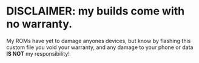 # **DISCLAIMER: my builds come with no warranty.**
My ROMs have yet to damage anyones devices, but know by flashing this custom file you void your warranty, and any damage to your phone or data **IS NOT** my responsibility!